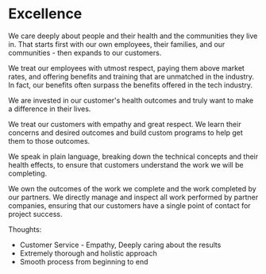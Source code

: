# Excellence

We care deeply about people and their health and the communities they live in. That starts first with our own employees, their families, and our communities - then expands to our customers. 

We treat our employees with utmost respect, paying them above market rates, and offering benefits and training that are unmatched in the industry. In fact, our benefits often surpass the benefits offered in the tech industry. 

We are invested in our customer's health outcomes and truly want to make a difference in their lives. 

We treat our customers with empathy and great respect. We learn their concerns and desired outcomes and build custom programs to help get them to those outcomes. 

We speak in plain language, breaking down the technical concepts and their health effects, to ensure that customers understand the work we will be completing.

We own the outcomes of the work we complete and the work completed by our partners. We directly manage and inspect all work performed by partner companies, ensuring that our customers have a single point of contact for project success.

Thoughts:

- Customer Service - Empathy, Deeply caring about the results
- Extremely thorough and holistic approach
- Smooth process from beginning to end